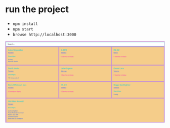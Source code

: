 # run the project

- `npm install`
- `npm start`
- `browse http://localhost:3000`

![screenshot](img/screenshot.png "Title")
